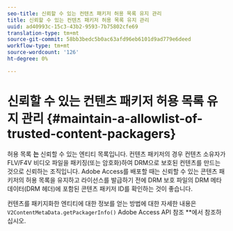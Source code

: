 ```yaml
---
seo-title: 신뢰할 수 있는 컨텐츠 패키저 허용 목록 유지 관리
title: 신뢰할 수 있는 컨텐츠 패키저 허용 목록 유지 관리
uuid: ad40993c-15c3-43b2-9593-7b75802cfe69
translation-type: tm+mt
source-git-commit: 58bb3bedc5b0ac63afd96eb6101d9ad779e6deed
workflow-type: tm+mt
source-wordcount: '126'
ht-degree: 0%

---
```



# 신뢰할 수 있는 컨텐츠 패키저 허용 목록 유지 관리 {#maintain-a-allowlist-of-trusted-content-packagers}

허용 목록 **는** 신뢰할 수 있는 엔티티 목록입니다. 컨텐츠 패키저의 경우 컨텐츠 소유자가 FLV/F4V 비디오 파일을 패키징(또는 암호화)하여 DRM으로 보호된 컨텐츠를 만드는 것으로 신뢰하는 조직입니다. Adobe Access를 배포할 때는 신뢰할 수 있는 콘텐츠 패키저의 허용 목록을 유지하고 라이선스를 발급하기 전에 DRM 보호 파일의 DRM 메타데이터(DRM 헤더)에 포함된 콘텐츠 패키저 ID를 확인하는 것이 좋습니다.

컨텐츠를 패키지화한 엔티티에 대한 정보를 얻는 방법에 대한 자세한 내용은 `V2ContentMetaData.getPackagerInfo()` Adobe Access API 참조 **&#x200B;에서 참조하십시오.
